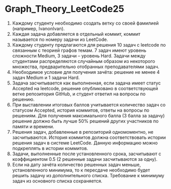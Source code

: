 # Graph_Theory_LeetCode25
1.	Каждому студенту необходимо создать ветку со своей фамилией (например, IvanonIvan).
2.	Каждая задача добавляется в отдельный коммит, коммит называется по номеру задачи из LeetCode.
3.	Каждому студенту предлагаются для решения 10 задач с leetcode по связанным с теорией графов темам. 7 задач имеют уровень сложности Medium, 3 задачи – уровень Hard. Задачи между студентами распределяются случайным образом из некоторого множества, предварительно отобранных преподавателями задач.
4.	Необходимое условие для получения зачёта: решение не менее 4 задач Medium и 1 задачи Hard.
5.	Задача засчитывается как выполненная, если задача имеет статус Accepted на leetcode, решение опубликовано в соответствующей ветке репозитория GitHub, и студент ответил на вопросы по решению.
6.	При выставлении итоговых баллов учитывается количество задач со статусом Accepted, история коммитов, ответы на вопросы по решениям. Для получения максимального балла (3 балла за задачу) решение должно быть лучше 50% решений других участников по памяти и времени.
7.	Решения задач, добавленные в репозиторий одномоментно, не засчитываются. История коммитов должна соответствовать истории решения задач в системе LeetCode. Данную информацию можно подкреплять в истории коммитов.
8.	Задачи, выполненные после установленного срока, засчитывают с коэффициентом 0.5 (2 решенные задачи засчитываются за одну).
9.	Если на дату зачёта количество решенных задач меньше, установленного минимума, то к пересдаче необходимо будет решить задачу из дополнительного списка. Требование к минимуму задач из основного списка сохраняется.
